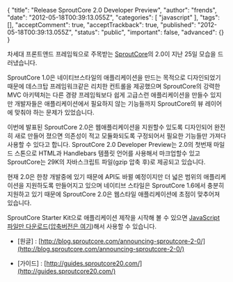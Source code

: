 {
    "title": "Release SproutCore 2.0 Developer Preview",
    "author": "frends",
    "date": "2012-05-18T00:39:13.055Z",
    "categories": [
        "javascript"
    ],
    "tags": [],
    "acceptComment": true,
    "acceptTrackback": true,
    "published": "2012-05-18T00:39:13.055Z",
    "status": "public",
    "important": false,
    "advanced": {}
}

차세대 프론트앤드 프레임웍으로 주목받는 [SproutCore](http://www.sproutcore.com/)의 2.0이 지난 25일 모습을 드러냈습니다.

SproutCore 1.0은 네이티브스타일의 애플리케이션을 만드는 목적으로 디자인되었기 때문에 데스크탑 프레임워크같은 리치한 컨트롤을 제공했으며 SproutCore의 강력한 MVC 아키텍처는 다른 경량 프레임웍보다 쉽게 고급스런 애플리케이션을 만들수 있지만 개발자들은 애플리케이션에서 필요하지 않는 기능들까지 SproutCore의 뷰 레이어에 맞춰야 하는 문제가 있었습니다.

 
이번에 발표된 SproutCore 2.0은 웹애플리케이션을 지원할수 있도록 디자인되어 완전히 새로 만들어 졌으면 의존성이 적고 모듈화되도록 구정되어서 필요한 기능들만 가져다 사용할 수 있다고 합니다. SproutCore 2.0 Developer Preview는 2.0의 첫번재 마일드 스톤으로 HTML과 Handlebars 템플릿 언어를 사용해서 마크업할수 있고 SproutCore는 29K의 자바스크립트 파일(gzip 압축 후)로 제공되고 있습니다.

현재 2.0은 한창 개발중에 있기 때문에 API도 바뀔 예정이지만 더 넓은 범위의 애플리케이션을 지원하도록 만들어지고 있으며 네이티브 스타일은 SproutCore 1.6에서 충분히 지원하고 있기 때문에 SproutCore 2.0은 웹스타일 애플리케이션에 초점이 맞추어져 있습니다.

SproutCore Starter Kit으로 애플리케이션 제작을 시작해 볼 수 있으면 [JavaScript 파일만 다운로드](https://github.com/sproutcore/starter-kit/raw/master/js/libs/sproutcore-2.0.a.2.js)([압축버전은 여기](https://github.com/sproutcore/starter-kit/raw/master/js/libs/sproutcore-2.0.a.2.min.js))해서 사용할 수 있습니다.
 

* [원글] : [http://blog.sproutcore.com/announcing-sproutcore-2-0/](http://blog.sproutcore.com/announcing-sproutcore-2-0/)

* [가이드] : [http://guides.sproutcore20.com/](http://guides.sproutcore20.com/)